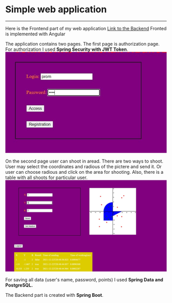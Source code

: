 # Simple web application
___
Here is the Frontend part of my web application
[Link to the Backend](https://github.com/Nikolay-Gonichenko/Web4Back)
Fronted is implemented with Angular

The application contains two pages. The first page is authorization page. For authorization I used __Spring Security with JWT Token__. 
![Example](reg.jpg)

On the second page user can shoot in aread. There are two ways to shoot. User may select the coordinates and radious of the pictere and send it. Or user can choose radious and click on the area for shooting. Also, there is a table with all shoots for particular user.
![Example](shoot.jpg)

For saving all data (user's name, password, points) I used __Spring Data and PostgreSQL.__

The Backend part is created with __Spring Boot__.